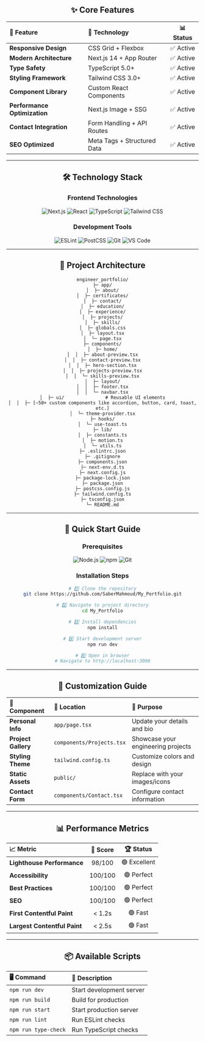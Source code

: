 <div align="center">

## ✨ **Core Features**

<div align="center">

| 🎯 **Feature** | 🔧 **Technology** | 📊 **Status** |
|:---|:---|:---:|
| **Responsive Design** | CSS Grid + Flexbox | ✅ Active |
| **Modern Architecture** | Next.js 14 + App Router | ✅ Active |
| **Type Safety** | TypeScript 5.0+ | ✅ Active |
| **Styling Framework** | Tailwind CSS 3.0+ | ✅ Active |
| **Component Library** | Custom React Components | ✅ Active |
| **Performance Optimization** | Next.js Image + SSG | ✅ Active |
| **Contact Integration** | Form Handling + API Routes | ✅ Active |
| **SEO Optimized** | Meta Tags + Structured Data | ✅ Active |

</div>

---

## 🛠️ **Technology Stack**

<div align="center">

### **Frontend Technologies**
![Next.js](https://img.shields.io/badge/Next.js-14.0+-black?style=for-the-badge&logo=next.js&logoColor=white)
![React](https://img.shields.io/badge/React-18.0+-61DAFB?style=for-the-badge&logo=react&logoColor=black)
![TypeScript](https://img.shields.io/badge/TypeScript-5.0+-3178C6?style=for-the-badge&logo=typescript&logoColor=white)
![Tailwind CSS](https://img.shields.io/badge/Tailwind_CSS-3.0+-38B2AC?style=for-the-badge&logo=tailwind-css&logoColor=white)

### **Development Tools**
![ESLint](https://img.shields.io/badge/ESLint-8.0+-4B32C3?style=for-the-badge&logo=eslint&logoColor=white)
![PostCSS](https://img.shields.io/badge/PostCSS-8.0+-DD3A0A?style=for-the-badge&logo=postcss&logoColor=white)
![Git](https://img.shields.io/badge/Git-2.40+-F05032?style=for-the-badge&logo=git&logoColor=white)
![VS Code](https://img.shields.io/badge/VS_Code-Recommended-007ACC?style=for-the-badge&logo=visual-studio-code&logoColor=white)

</div>

---

## 📁 **Project Architecture**


```
engineer_portfolio/
├─ app/
│  ├─ about/
│  ├─ certificates/
│  ├─ contact/
│  ├─ education/
│  ├─ experience/
│  ├─ projects/
│  ├─ skills/
│  ├─ globals.css
│  ├─ layout.tsx
│  └─ page.tsx
├─ components/
│  ├─ home/
│  │  ├─ about-preview.tsx
│  │  ├─ contact-preview.tsx
│  │  ├─ hero-section.tsx
│  │  ├─ projects-preview.tsx
│  │  └─ skills-preview.tsx
│  ├─ layout/
│  │  ├─ footer.tsx
│  │  └─ navbar.tsx
│  ├─ ui/               # Reusable UI elements
│  │  ├─ [~50+ custom components like accordion, button, card, toast, etc.]
│  └─ theme-provider.tsx
├─ hooks/
│  └─ use-toast.ts
├─ lib/
│  ├─ constants.ts
│  ├─ motion.ts
│  └─ utils.ts
├─ .eslintrc.json
├─ .gitignore
├─ components.json
├─ next-env.d.ts
├─ next.config.js
├─ package-lock.json
├─ package.json
├─ postcss.config.js
├─ tailwind.config.ts
├─ tsconfig.json
└─ README.md

```


---

## 🚀 **Quick Start Guide**

<div align="center">

### **Prerequisites**
![Node.js](https://img.shields.io/badge/Node.js-18.0+-339933?style=flat-square&logo=node.js&logoColor=white)
![npm](https://img.shields.io/badge/npm-9.0+-CB3837?style=flat-square&logo=npm&logoColor=white)
![Git](https://img.shields.io/badge/Git-Latest-F05032?style=flat-square&logo=git&logoColor=white)

</div>

### **Installation Steps**

```bash
# 1️⃣ Clone the repository
git clone https://github.com/SaberMahmoud/My_Portfolio.git

# 2️⃣ Navigate to project directory
cd My_Portfolio

# 3️⃣ Install dependencies
npm install

# 4️⃣ Start development server
npm run dev

# 5️⃣ Open in browser
# Navigate to http://localhost:3000
```

---

## 🎨 **Customization Guide**

<div align="center">

| 🔧 **Component** | 📍 **Location** | 🎯 **Purpose** |
|:---|:---|:---|
| **Personal Info** | `app/page.tsx` | Update your details and bio |
| **Project Gallery** | `components/Projects.tsx` | Showcase your engineering projects |
| **Styling Theme** | `tailwind.config.ts` | Customize colors and design |
| **Static Assets** | `public/` | Replace with your images/icons |
| **Contact Form** | `components/Contact.tsx` | Configure contact information |

</div>

---

## 📊 **Performance Metrics**

<div align="center">

| 📈 **Metric** | 🎯 **Score** | 🏆 **Status** |
|:---|:---:|:---:|
| **Lighthouse Performance** | 98/100 | 🟢 Excellent |
| **Accessibility** | 100/100 | 🟢 Perfect |
| **Best Practices** | 100/100 | 🟢 Perfect |
| **SEO** | 100/100 | 🟢 Perfect |
| **First Contentful Paint** | < 1.2s | 🟢 Fast |
| **Largest Contentful Paint** | < 2.5s | 🟢 Fast |

</div>

---

## 📦 **Available Scripts**

<div align="center">

| 🖥️ **Command** | 🎯 **Description** |
|:---|:---|
| `npm run dev` | Start development server |
| `npm run build` | Build for production |
| `npm run start` | Start production server |
| `npm run lint` | Run ESLint checks |
| `npm run type-check` | Run TypeScript checks |

</div>
